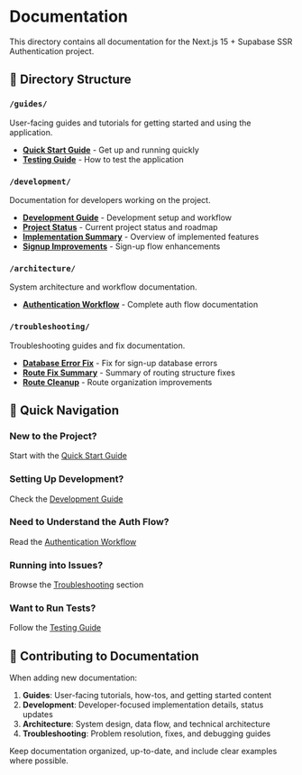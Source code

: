 # Documentation

This directory contains all documentation for the Next.js 15 + Supabase SSR Authentication project.

## 📁 Directory Structure

### `/guides/`
User-facing guides and tutorials for getting started and using the application.

- **[Quick Start Guide](./guides/QUICK_START.md)** - Get up and running quickly
- **[Testing Guide](./guides/TESTING_GUIDE.md)** - How to test the application

### `/development/`
Documentation for developers working on the project.

- **[Development Guide](./development/DEVELOPMENT_GUIDE.md)** - Development setup and workflow
- **[Project Status](./development/PROJECT_STATUS.md)** - Current project status and roadmap
- **[Implementation Summary](./development/IMPLEMENTATION_SUMMARY.md)** - Overview of implemented features
- **[Signup Improvements](./development/SIGNUP_IMPROVEMENTS.md)** - Sign-up flow enhancements

### `/architecture/`
System architecture and workflow documentation.

- **[Authentication Workflow](./architecture/AUTHENTICATION_WORKFLOW.md)** - Complete auth flow documentation

### `/troubleshooting/`
Troubleshooting guides and fix documentation.

- **[Database Error Fix](./troubleshooting/DATABASE_ERROR_FIX.md)** - Fix for sign-up database errors
- **[Route Fix Summary](./troubleshooting/ROUTE_FIX_SUMMARY.md)** - Summary of routing structure fixes
- **[Route Cleanup](./troubleshooting/ROUTE_CLEANUP.md)** - Route organization improvements

## 🚀 Quick Navigation

### New to the Project?
Start with the [Quick Start Guide](./guides/QUICK_START.md)

### Setting Up Development?
Check the [Development Guide](./development/DEVELOPMENT_GUIDE.md)

### Need to Understand the Auth Flow?
Read the [Authentication Workflow](./architecture/AUTHENTICATION_WORKFLOW.md)

### Running into Issues?
Browse the [Troubleshooting](./troubleshooting/) section

### Want to Run Tests?
Follow the [Testing Guide](./guides/TESTING_GUIDE.md)

## 📝 Contributing to Documentation

When adding new documentation:

1. **Guides**: User-facing tutorials, how-tos, and getting started content
2. **Development**: Developer-focused implementation details, status updates
3. **Architecture**: System design, data flow, and technical architecture
4. **Troubleshooting**: Problem resolution, fixes, and debugging guides

Keep documentation organized, up-to-date, and include clear examples where possible.
